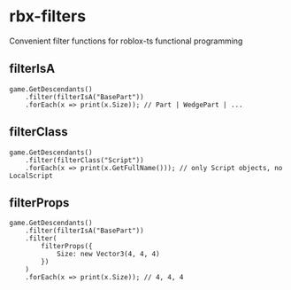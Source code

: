 # rbx-filters
Convenient filter functions for roblox-ts functional programming

## filterIsA
```TS
game.GetDescendants()
	.filter(filterIsA("BasePart"))
	.forEach(x => print(x.Size)); // Part | WedgePart | ...
```

## filterClass
```TS
game.GetDescendants()
	.filter(filterClass("Script"))
	.forEach(x => print(x.GetFullName())); // only Script objects, no LocalScript
```

## filterProps
```TS
game.GetDescendants()
	.filter(filterIsA("BasePart"))
	.filter(
		filterProps({
			Size: new Vector3(4, 4, 4)
		})
	)
	.forEach(x => print(x.Size)); // 4, 4, 4
```